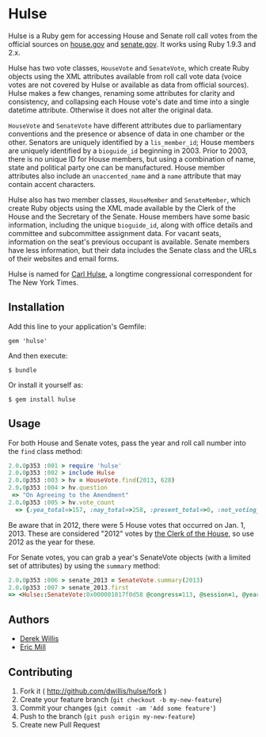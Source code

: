 # Hulse

Hulse is a Ruby gem for accessing House and Senate roll call votes from the official sources on [house.gov](http://clerk.house.gov/evs/2013/index.asp) and [senate.gov](http://www.senate.gov/pagelayout/legislative/a_three_sections_with_teasers/votes.htm). It works using Ruby 1.9.3 and 2.x.

Hulse has two vote classes, `HouseVote` and `SenateVote`, which create Ruby objects using the XML attributes available from roll call vote data (voice votes are not covered by Hulse or available as data from official sources). Hulse makes a few changes, renaming some attributes for clarity and consistency, and collapsing each House vote's date and time into a single datetime attribute. Otherwise it does not alter the original data.

`HouseVote` and `SenateVote` have different attributes due to parliamentary conventions and the presence or absence of data in one chamber or the other. Senators are uniquely identified by a `lis_member_id`; House members are uniquely identified by a `bioguide_id` beginning in 2003. Prior to 2003, there is no unique ID for House members, but using a combination of name, state and political party one can be manufactured. House member attributes also include an `unaccented_name` and a `name` attribute that may contain accent characters.

Hulse also has two member classes, `HouseMember` and `SenateMember`, which create Ruby objects using the XML made available by the Clerk of the House and the Secretary of the Senate. House members have some basic information, including the unique `bioguide_id`, along with office details and committee and subcommittee assignment data. For vacant seats, information on the seat's previous occupant is available. Senate members have less information, but their data includes the Senate class and the URLs of their websites and email forms.

Hulse is named for [Carl Hulse](https://www.nytimes.com/learning/students/ask_reporters/Carl_Hulse.html), a longtime congressional correspondent for The New York Times.

## Installation

Add this line to your application's Gemfile:

    gem 'hulse'

And then execute:

    $ bundle

Or install it yourself as:

    $ gem install hulse

## Usage

For both House and Senate votes, pass the year and roll call number into the `find` class method:

```ruby
2.0.0p353 :001 > require 'hulse'
2.0.0p353 :002 > include Hulse
2.0.0p353 :003 > hv = HouseVote.find(2013, 628)
2.0.0p353 :004 > hv.question
 => "On Agreeing to the Amendment"
2.0.0p353 :005 > hv.vote_count
  => {:yea_total=>157, :nay_total=>258, :present_total=>0, :not_voting_total=>16}
```

Be aware that in 2012, there were 5 House votes that occurred on Jan. 1, 2013. These are considered "2012" votes by [the Clerk of the House](http://clerk.house.gov/evs/2012/index.asp), so use 2012 as the year for these.

For Senate votes, you can grab a year's SenateVote objects (with a limited set of attributes) by using the `summary` method:

```ruby
2.0.0p353 :006 > senate_2013 = SenateVote.summary(2013)
2.0.0p353 :007 > senate_2013.first
=> <Hulse::SenateVote:0x000001017f0d58 @congress=113, @session=1, @year=2013, @vote_number="00291", @vote_date=<Date: 2013-12-20 ((2456647j,0s,0n),+0s,2299161j)>, @issue="PN921", @question="On the Cloture Motion", @vote_result="Agreed to", @vote_count={:yeas=>"59", :nays=>"34"}, @vote_title="Motion to Invoke Cloture on the Nomination of Janet L. Yellen to be Chairman of the Board of Governors of the Federal Reserve System">
```

## Authors

* [Derek Willis](https://github.com/dwillis)
* [Eric Mill](https://github.com/konklone)

## Contributing

1. Fork it ( http://github.com/dwillis/hulse/fork )
2. Create your feature branch (`git checkout -b my-new-feature`)
3. Commit your changes (`git commit -am 'Add some feature'`)
4. Push to the branch (`git push origin my-new-feature`)
5. Create new Pull Request
